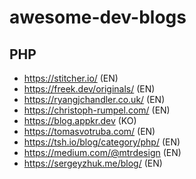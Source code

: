 # awesome-dev-blogs

## PHP
- https://stitcher.io/ (EN)
- https://freek.dev/originals/ (EN)
- https://ryangjchandler.co.uk/ (EN)
- https://christoph-rumpel.com/ (EN)
- https://blog.appkr.dev (KO)
- https://tomasvotruba.com/ (EN)
- https://tsh.io/blog/category/php/ (EN)
- https://medium.com/@mtrdesign (EN)
- https://sergeyzhuk.me/blog/ (EN)
